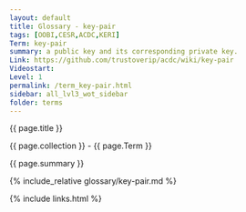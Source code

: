 ```yaml
---
layout: default
title: Glossary - key-pair
tags: [OOBI,CESR,ACDC,KERI]
Term: key-pair
summary: a public key and its corresponding private key.
Link: https://github.com/trustoverip/acdc/wiki/key-pair
Videostart: 
Level: 1
permalink: /term_key-pair.html
sidebar: all_lvl3_wot_sidebar
folder: terms
---
```


{{ page.title }}

{{ page.collection }} - {{ page.Term }}

   {{ page.summary }}

{% include_relative glossary/key-pair.md %}

 {% include links.html %} 
